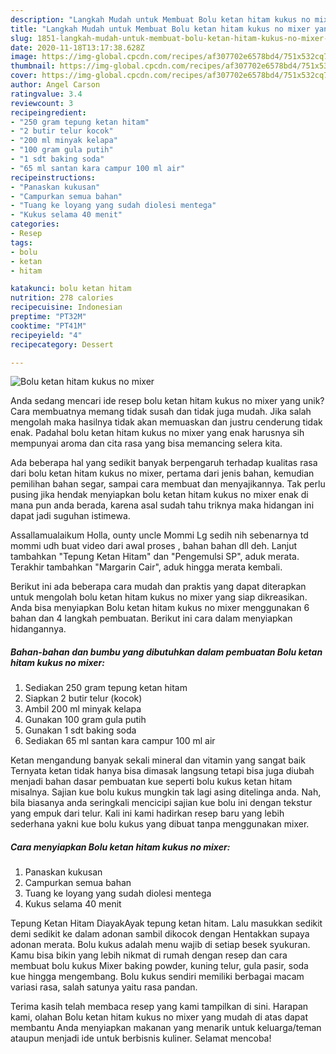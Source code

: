 ```yaml
---
description: "Langkah Mudah untuk Membuat Bolu ketan hitam kukus no mixer yang Menggugah Selera"
title: "Langkah Mudah untuk Membuat Bolu ketan hitam kukus no mixer yang Menggugah Selera"
slug: 1851-langkah-mudah-untuk-membuat-bolu-ketan-hitam-kukus-no-mixer-yang-menggugah-selera
date: 2020-11-18T13:17:38.628Z
image: https://img-global.cpcdn.com/recipes/af307702e6578bd4/751x532cq70/bolu-ketan-hitam-kukus-no-mixer-foto-resep-utama.jpg
thumbnail: https://img-global.cpcdn.com/recipes/af307702e6578bd4/751x532cq70/bolu-ketan-hitam-kukus-no-mixer-foto-resep-utama.jpg
cover: https://img-global.cpcdn.com/recipes/af307702e6578bd4/751x532cq70/bolu-ketan-hitam-kukus-no-mixer-foto-resep-utama.jpg
author: Angel Carson
ratingvalue: 3.4
reviewcount: 3
recipeingredient:
- "250 gram tepung ketan hitam"
- "2 butir telur kocok"
- "200 ml minyak kelapa"
- "100 gram gula putih"
- "1 sdt baking soda"
- "65 ml santan kara campur 100 ml air"
recipeinstructions:
- "Panaskan kukusan"
- "Campurkan semua bahan"
- "Tuang ke loyang yang sudah diolesi mentega"
- "Kukus selama 40 menit"
categories:
- Resep
tags:
- bolu
- ketan
- hitam

katakunci: bolu ketan hitam 
nutrition: 278 calories
recipecuisine: Indonesian
preptime: "PT32M"
cooktime: "PT41M"
recipeyield: "4"
recipecategory: Dessert

---
```



![Bolu ketan hitam kukus no mixer](https://img-global.cpcdn.com/recipes/af307702e6578bd4/751x532cq70/bolu-ketan-hitam-kukus-no-mixer-foto-resep-utama.jpg)

Anda sedang mencari ide resep bolu ketan hitam kukus no mixer yang unik? Cara membuatnya memang tidak susah dan tidak juga mudah. Jika salah mengolah maka hasilnya tidak akan memuaskan dan justru cenderung tidak enak. Padahal bolu ketan hitam kukus no mixer yang enak harusnya sih mempunyai aroma dan cita rasa yang bisa memancing selera kita.

Ada beberapa hal yang sedikit banyak berpengaruh terhadap kualitas rasa dari bolu ketan hitam kukus no mixer, pertama dari jenis bahan, kemudian pemilihan bahan segar, sampai cara membuat dan menyajikannya. Tak perlu pusing jika hendak menyiapkan bolu ketan hitam kukus no mixer enak di mana pun anda berada, karena asal sudah tahu triknya maka hidangan ini dapat jadi suguhan istimewa.

Assallamualaikum Holla, ounty uncle Mommi Lg sedih nih sebenarnya td mommi udh buat video dari awal proses , bahan bahan dll deh. Lanjut tambahkan &#34;Tepung Ketan Hitam&#34; dan &#34;Pengemulsi SP&#34;, aduk merata. Terakhir tambahkan &#34;Margarin Cair&#34;, aduk hingga merata kembali.


Berikut ini ada beberapa cara mudah dan praktis yang dapat diterapkan untuk mengolah bolu ketan hitam kukus no mixer yang siap dikreasikan. Anda bisa menyiapkan Bolu ketan hitam kukus no mixer menggunakan 6 bahan dan 4 langkah pembuatan. Berikut ini cara dalam menyiapkan hidangannya.

<!--inarticleads1-->

##### Bahan-bahan dan bumbu yang dibutuhkan dalam pembuatan Bolu ketan hitam kukus no mixer:

1. Sediakan 250 gram tepung ketan hitam
1. Siapkan 2 butir telur (kocok)
1. Ambil 200 ml minyak kelapa
1. Gunakan 100 gram gula putih
1. Gunakan 1 sdt baking soda
1. Sediakan 65 ml santan kara campur 100 ml air


Ketan mengandung banyak sekali mineral dan vitamin yang sangat baik Ternyata ketan tidak hanya bisa dimasak langsung tetapi bisa juga diubah menjadi bahan dasar pembuatan kue seperti bolu kukus ketan hitam misalnya. Sajian kue bolu kukus mungkin tak lagi asing ditelinga anda. Nah, bila biasanya anda seringkali mencicipi sajian kue bolu ini dengan tekstur yang empuk dari telur. Kali ini kami hadirkan resep baru yang lebih sederhana yakni kue bolu kukus yang dibuat tanpa menggunakan mixer. 

<!--inarticleads2-->

##### Cara menyiapkan Bolu ketan hitam kukus no mixer:

1. Panaskan kukusan
1. Campurkan semua bahan
1. Tuang ke loyang yang sudah diolesi mentega
1. Kukus selama 40 menit


Tepung Ketan Hitam DiayakAyak tepung ketan hitam. Lalu masukkan sedikit demi sedikit ke dalam adonan sambil dikocok dengan Hentakkan supaya adonan merata. Bolu kukus adalah menu wajib di setiap besek syukuran. Kamu bisa bikin yang lebih nikmat di rumah dengan resep dan cara membuat bolu kukus Mixer baking powder, kuning telur, gula pasir, soda kue hingga mengembang. Bolu kukus sendiri memiliki berbagai macam variasi rasa, salah satunya yaitu rasa pandan. 

Terima kasih telah membaca resep yang kami tampilkan di sini. Harapan kami, olahan Bolu ketan hitam kukus no mixer yang mudah di atas dapat membantu Anda menyiapkan makanan yang menarik untuk keluarga/teman ataupun menjadi ide untuk berbisnis kuliner. Selamat mencoba!
